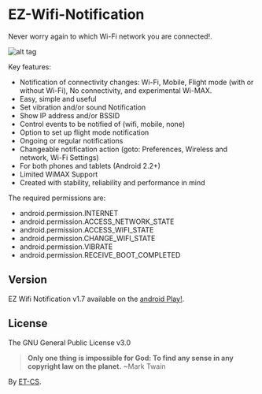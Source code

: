 EZ-Wifi-Notification
====================

Never worry again to which Wi-Fi network you are connected!.

![alt tag](https://lh3.ggpht.com/fv8-PdGQ2ASuxBeklWXJMVXB8JaQfczgLyUVBGWKth_ydvJQj6Dv7Z_7BpvBaHZBZcvu=h900-rw)

Key features:
  - Notification of connectivity changes: Wi-Fi, Mobile, Flight mode (with or without Wi-Fi), No connectivity, and experimental Wi-MAX.
  - Easy, simple and useful
  - Set vibration and/or sound Notification
  - Show IP address and/or BSSID
  - Control events to be notified of (wifi, mobile, none)
  - Option to set up flight mode notification
  - Ongoing or regular notifications
  - Changeable notification action (goto: Preferences, Wireless and network, Wi-Fi Settings)
  - For both phones and tablets (Android 2.2+)
  - Limited WiMAX Support
  - Created with stability, reliability and performance in mind

The required permissions are:
  - android.permission.INTERNET
  - android.permission.ACCESS_NETWORK_STATE
  - android.permission.ACCESS_WIFI_STATE
  - android.permission.CHANGE_WIFI_STATE
  - android.permission.VIBRATE
  - android.permission.RECEIVE_BOOT_COMPLETED

Version
----

EZ Wifi Notification v1.7 available on the [android Play!][EZ-WIFI].

License
----

The GNU General Public License v3.0


> **Only one thing is impossible for God: To find any sense in any copyright law on the planet.** ~Mark Twain

By [ET-CS].

[ET-CS]:http://etcs.me/
[EZ-WIFI]:https://play.google.com/store/apps/details?id=et.nWifiManager